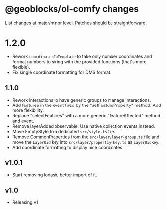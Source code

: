 # @geoblocks/ol-comfy changes

List changes at major/minor level. Patches should be straightforward.

# 1.2.0
- Rework `coordinatesToTemplate` to take only number coordinates 
  and format numbers to string with the provided functions (that's more flexible).
- Fix single coordinate formatting for DMS format.

## 1.1.0
- Rework interactions to have generic groups to manage interactions.
- Add features in the event fired by the "setFeatureProperty" method. Add more flexibility.
- Replace "selectFeatures" with a more generic "featureAffected" method and event.
- Remove layerAdded observable; Use native collection events instead.
- Move EmptyStyle to a dedicated `src/style.ts` file.
- Remove CommonProperties from the `src/layer/layer-group.ts` file and move the `LayerUid` key into
  `src/layer/propertiy-key.ts` as `LayerUidKey`.
- Add coordinate formatting to display nice coordinates.

## v1.0.1
- Start removing lodash, better import of it.

## v1.0
- Releasing v1
